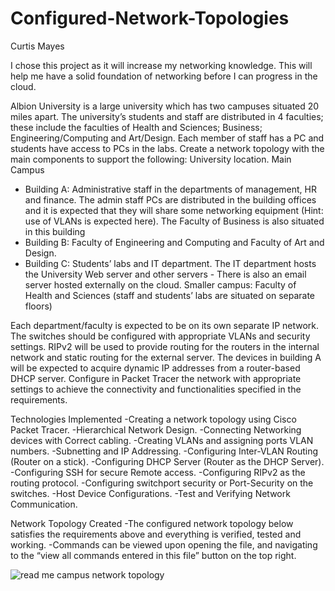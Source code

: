 # Configured-Network-Topologies
Curtis Mayes

I chose this project as it will increase my networking knowledge. This will help me have a solid foundation of networking before I can progress in the cloud.

Albion University is a large university which has two campuses situated 20 miles apart. The university’s students and staff are distributed in 4 faculties; these include the faculties of Health and Sciences; Business; Engineering/Computing and Art/Design. Each member of staff has a PC and students have access to PCs in the labs. Create a network topology with the main components to support the following:
University location.
Main Campus
- Building A: Administrative staff in the departments of management, HR and finance. The admin staff PCs are distributed in the building offices and it is expected that they will share some networking equipment (Hint: use of VLANs is expected here). The Faculty of Business is also situated in this building
- Building B: Faculty of Engineering and Computing and Faculty of Art and Design.
- Building C: Students’ labs and IT department. The IT department hosts the University Web server and other servers - There is also an email server hosted externally on the cloud.
Smaller campus:
Faculty of Health and Sciences (staff and students’ labs are situated on separate floors)

Each department/faculty is expected to be on its own separate IP network.
The switches should be configured with appropriate VLANs and security settings.
RIPv2 will be used to provide routing for the routers in the internal network and static routing for the external server.
The devices in building A will be expected to acquire dynamic IP addresses from a router-based DHCP server.
Configure in Packet Tracer the network with appropriate settings to achieve the connectivity and functionalities specified in the requirements.

Technologies Implemented
-Creating a network topology using Cisco Packet Tracer.
-Hierarchical Network Design.
-Connecting Networking devices with Correct cabling.
-Creating VLANs and assigning ports VLAN numbers.
-Subnetting and IP Addressing.
-Configuring Inter-VLAN Routing (Router on a stick).
-Configuring DHCP Server (Router as the DHCP Server).
-Configuring SSH for secure Remote access.
-Configuring RIPv2 as the routing protocol.
-Configuring switchport security or Port-Security on the switches.
-Host Device Configurations.
-Test and Verifying Network Communication.





Network Topology Created
-The configured network topology below satisfies the requirements above and everything is verified, tested and working.
-Commands can be viewed upon opening the file, and navigating to the “view all commands entered in this file” button on the top right.



![read me campus network topology](https://github.com/user-attachments/assets/cc4a333a-adc4-44ec-8aba-96918fa4adcc)

